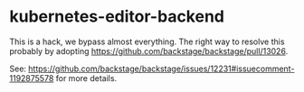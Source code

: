 # kubernetes-editor-backend

This is a hack, we bypass almost everything. The right way to resolve this probably by adopting https://github.com/backstage/backstage/pull/13026.

See: https://github.com/backstage/backstage/issues/12231#issuecomment-1192875578 for more details.
